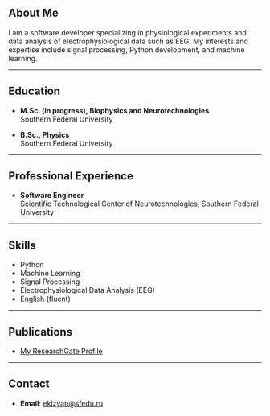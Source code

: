 ## About Me

I am a software developer specializing in physiological experiments and data analysis of electrophysiological data such as EEG. My interests and expertise include signal processing, Python development, and machine learning.

---

## Education

- **M.Sc. (in progress), Biophysics and Neurotechnologies**  
  Southern Federal University

- **B.Sc., Physics**  
  Southern Federal University

---

## Professional Experience

- **Software Engineer**  
  Scientific Technological Center of Neurotechnologies, Southern Federal University

---

## Skills

- Python
- Machine Learning
- Signal Processing
- Electrophysiological Data Analysis (EEG)
- English (fluent)

---

## Publications

- [My ResearchGate Profile](https://www.researchgate.net/profile/Avedik_Ekizyan)

---

## Contact

- **Email**: ekizyan@sfedu.ru
